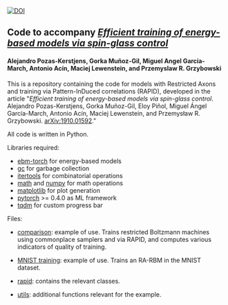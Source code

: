 [![DOI](https://www.zenodo.org/badge/212395664.svg)](https://www.zenodo.org/badge/latestdoi/212395664)

## Code to accompany *[Efficient training of energy-based models via spin-glass control](https://www.arxiv.org/abs/1910.01592)*
#### Alejandro Pozas-Kerstjens, Gorka Muñoz-Gil, Miguel Angel García-March, Antonio Acín, Maciej Lewenstein, and Przemyslaw R. Grzybowski

This is a repository containing the code for models with Restricted Axons and training via Pattern-InDuced correlations (RAPID), developed in the article "*Efficient training of energy-based models via spin-glass control*. Alejandro Pozas-Kerstjens, Gorka Muñoz-Gil, Eloy Piñol, Miguel Ángel García-March, Antonio Acín, Maciej Lewenstein, and Przemysław R. Grzybowski. [arXiv:1910.01592](https://www.arxiv.org/abs/1910.01592)."

All code is written in Python.

Libraries required:
- [ebm-torch](https://github.com/apozas/ebm-torch) for energy-based models
- [gc](https://docs.python.org/3/library/gc.html) for garbage collection
- [itertools](https://docs.python.org/2/library/itertools.html) for combinatorial operations
- [math](https://docs.python.org/3/library/math.html) and [numpy](http://www.numpy.org/) for math operations
- [matplotlib](https://matplotlib.org/) for plot generation
- [pytorch](http://www.pytorch.org) >= 0.4.0 as ML framework
- [tqdm](https://pypi.python.org/pypi/tqdm) for custom progress bar

Files: 

  - [comparison](https://github.com/apozas/rapid/blob/master/comparison.py): example of use. Trains restricted Boltzmann machines using commonplace samplers and via RAPID, and computes various indicators of quality of training.
  
  - [MNIST training](https://github.com/apozas/rapid/blob/master/MNIST%20training.ipynb): example of use. Trains an RA-RBM in the MNIST dataset.

  - [rapid](https://github.com/apozas/rapid/blob/master/rapid.py): contains the relevant classes.
  
  - [utils](https://github.com/apozas/rapid/blob/master/utils.py): additional functions relevant for the example. 
